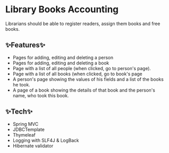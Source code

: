 # Library Books Accounting

Librarians should be able to register readers,  assign them
books and free books.
## ✨Features✨

- Pages for adding, editing and deleting a person
- Pages for adding, editing and deleting a book
- Page with a list of all people (when clicked,
  go to person's page).
- Page with a list of all books (when clicked,
  go to book's page
- A person's page showing the values of his fields and a list of the books he took.
- A page of a book showing the details of that book and the person's name, who took this book.

## ✨Tech✨
- Spring MVC
- JDBCTemplate
- Thymeleaf
- Logging with SLF4J & LogBack
- Hibernate validator
